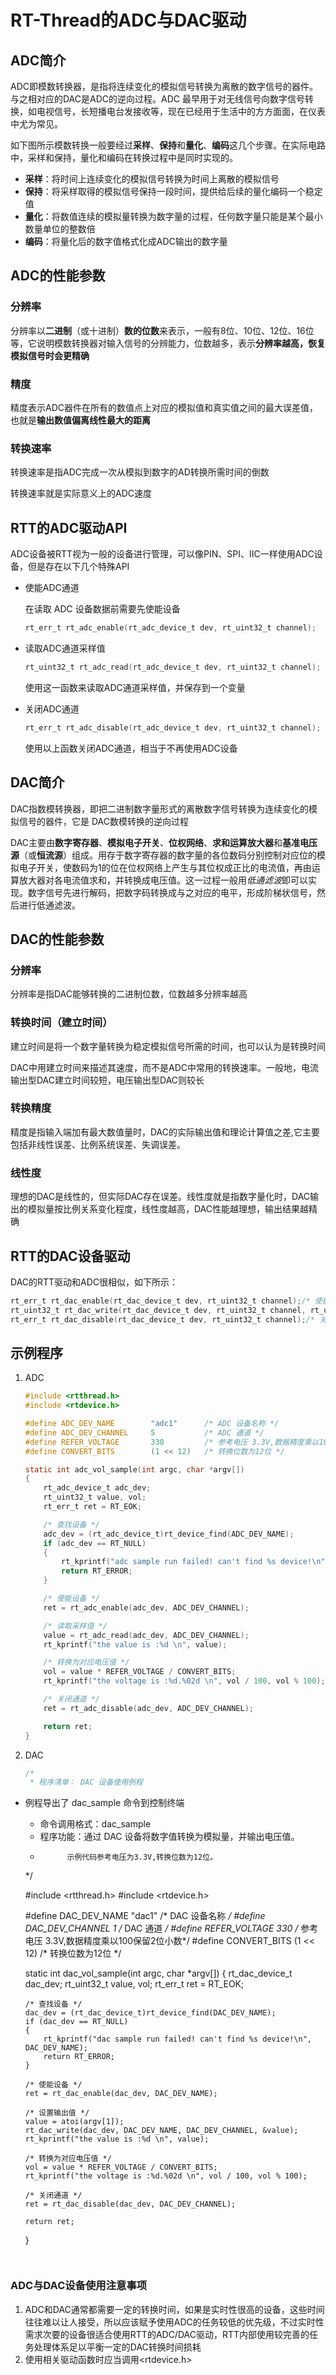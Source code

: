 # RT-Thread的ADC与DAC驱动

## ADC简介

ADC即模数转换器，是指将连续变化的模拟信号转换为离散的数字信号的器件。与之相对应的DAC是ADC的逆向过程。ADC 最早用于对无线信号向数字信号转换，如电视信号，长短播电台发接收等，现在已经用于生活中的方方面面，在仪表中尤为常见。

如下图所示模数转换一般要经过**采样**、**保持**和**量化**、**编码**这几个步骤。在实际电路中，采样和保持，量化和编码在转换过程中是同时实现的。

* **采样**：将时间上连续变化的模拟信号转换为时间上离散的模拟信号
* **保持**：将采样取得的模拟信号保持一段时间，提供给后续的量化编码一个稳定值
* **量化**：将数值连续的模拟量转换为数字量的过程，任何数字量只能是某个最小数量单位的整数倍
* **编码**：将量化后的数字值格式化成ADC输出的数字量

## ADC的性能参数

### 分辨率

分辨率以**二进制**（或十进制）**数的位数**来表示，一般有8位、10位、12位、16位等，它说明模数转换器对输入信号的分辨能力，位数越多，表示**分辨率越高，恢复模拟信号时会更精确**

### 精度

精度表示ADC器件在所有的数值点上对应的模拟值和真实值之间的最大误差值，也就是**输出数值偏离线性最大的距离**

### 转换速率

转换速率是指ADC完成一次从模拟到数字的AD转换所需时间的倒数

转换速率就是实际意义上的ADC速度

## RTT的ADC驱动API

ADC设备被RTT视为一般的设备进行管理，可以像PIN、SPI、IIC一样使用ADC设备，但是存在以下几个特殊API

* 使能ADC通道

  在读取 ADC 设备数据前需要先使能设备

  ```c
  rt_err_t rt_adc_enable(rt_adc_device_t dev, rt_uint32_t channel);
  ```

* 读取ADC通道采样值

  ```c
  rt_uint32_t rt_adc_read(rt_adc_device_t dev, rt_uint32_t channel);
  ```

  使用这一函数来读取ADC通道采样值，并保存到一个变量

* 关闭ADC通道

  ```c
  rt_err_t rt_adc_disable(rt_adc_device_t dev, rt_uint32_t channel);
  ```

  使用以上函数关闭ADC通道，相当于不再使用ADC设备

## DAC简介

DAC指数模转换器，即把二进制数字量形式的离散数字信号转换为连续变化的模拟信号的器件，它是 DAC数模转换的逆向过程

DAC主要由**数字寄存器**、**模拟电子开关**、**位权网络**、**求和运算放大器**和**基准电压源**（或**恒流源**）组成。用存于数字寄存器的数字量的各位数码分别控制对应位的模拟电子开关，使数码为1的位在位权网络上产生与其位权成正比的电流值，再由运算放大器对各电流值求和，并转换成电压值。这一过程一般用*低通滤波*即可以实现。数字信号先进行解码，把数字码转换成与之对应的电平，形成阶梯状信号，然后进行低通滤波。

## DAC的性能参数

### 分辨率

分辨率是指DAC能够转换的二进制位数，位数越多分辨率越高

### 转换时间（建立时间）

建立时间是将一个数字量转换为稳定模拟信号所需的时间，也可以认为是转换时间

DAC中用建立时间来描述其速度，而不是ADC中常用的转换速率。一般地，电流输出型DAC建立时间较短，电压输出型DAC则较长

### 转换精度

精度是指输入端加有最大数值量时，DAC的实际输出值和理论计算值之差,它主要包括非线性误差、比例系统误差、失调误差。

### 线性度

理想的DAC是线性的，但实际DAC存在误差。线性度就是指数字量化时，DAC输出的模拟量按比例关系变化程度，线性度越高，DAC性能越理想，输出结果越精确

## RTT的DAC设备驱动

DAC的RTT驱动和ADC很相似，如下所示：

```c
rt_err_t rt_dac_enable(rt_dac_device_t dev, rt_uint32_t channel);/* 使能DAC设备通道 */
rt_uint32_t rt_dac_write(rt_dac_device_t dev, rt_uint32_t channel, rt_uint32_t value);/* 设置DAC通道输出值 */
rt_err_t rt_dac_disable(rt_dac_device_t dev, rt_uint32_t channel);/* 关闭DAC设备通道 */
```

## 示例程序

1. ADC

   ```c
   #include <rtthread.h>
   #include <rtdevice.h>
   
   #define ADC_DEV_NAME        "adc1"      /* ADC 设备名称 */
   #define ADC_DEV_CHANNEL     5           /* ADC 通道 */
   #define REFER_VOLTAGE       330         /* 参考电压 3.3V,数据精度乘以100保留2位小数*/
   #define CONVERT_BITS        (1 << 12)   /* 转换位数为12位 */
   
   static int adc_vol_sample(int argc, char *argv[])
   {
       rt_adc_device_t adc_dev;
       rt_uint32_t value, vol;
       rt_err_t ret = RT_EOK;
   
       /* 查找设备 */
       adc_dev = (rt_adc_device_t)rt_device_find(ADC_DEV_NAME);
       if (adc_dev == RT_NULL)
       {
           rt_kprintf("adc sample run failed! can't find %s device!\n", ADC_DEV_NAME);
           return RT_ERROR;
       }
   
       /* 使能设备 */
       ret = rt_adc_enable(adc_dev, ADC_DEV_CHANNEL);
   
       /* 读取采样值 */
       value = rt_adc_read(adc_dev, ADC_DEV_CHANNEL);
       rt_kprintf("the value is :%d \n", value);
   
       /* 转换为对应电压值 */
       vol = value * REFER_VOLTAGE / CONVERT_BITS;
       rt_kprintf("the voltage is :%d.%02d \n", vol / 100, vol % 100);
   
       /* 关闭通道 */
       ret = rt_adc_disable(adc_dev, ADC_DEV_CHANNEL);
   
       return ret;
   }
   ```
   
2. DAC

   ```c
   /*
    * 程序清单： DAC 设备使用例程
 * 例程导出了 dac_sample 命令到控制终端
    * 命令调用格式：dac_sample
    * 程序功能：通过 DAC 设备将数字值转换为模拟量，并输出电压值。
    *           示例代码参考电压为3.3V,转换位数为12位。
   */
   
   #include <rtthread.h>
   #include <rtdevice.h>
   
   #define DAC_DEV_NAME        "dac1"  /* DAC 设备名称 */
   #define DAC_DEV_CHANNEL     1       /* DAC 通道 */
   #define REFER_VOLTAGE       330         /* 参考电压 3.3V,数据精度乘以100保留2位小数*/
   #define CONVERT_BITS        (1 << 12)   /* 转换位数为12位 */
   
   static int dac_vol_sample(int argc, char *argv[])
   {
       rt_dac_device_t dac_dev;
       rt_uint32_t value, vol;
       rt_err_t ret = RT_EOK;
   
       /* 查找设备 */
       dac_dev = (rt_dac_device_t)rt_device_find(DAC_DEV_NAME);
       if (dac_dev == RT_NULL)
       {
           rt_kprintf("dac sample run failed! can't find %s device!\n", DAC_DEV_NAME);
           return RT_ERROR;
       }
   
       /* 使能设备 */
       ret = rt_dac_enable(dac_dev, DAC_DEV_NAME);
   
       /* 设置输出值 */
       value = atoi(argv[1]);
       rt_dac_write(dac_dev, DAC_DEV_NAME, DAC_DEV_CHANNEL, &value);
       rt_kprintf("the value is :%d \n", value);
   
       /* 转换为对应电压值 */
       vol = value * REFER_VOLTAGE / CONVERT_BITS;
       rt_kprintf("the voltage is :%d.%02d \n", vol / 100, vol % 100);
   
       /* 关闭通道 */
       ret = rt_dac_disable(dac_dev, DAC_DEV_CHANNEL);
   
       return ret;
   }
   ```
   

### ADC与DAC设备使用注意事项

1. ADC和DAC通常都需要一定的转换时间，如果是实时性很高的设备，这些时间往往难以让人接受，所以应该赋予使用ADC的任务较低的优先级，不过实时性需求次要的设备很适合使用RTT的ADC/DAC驱动，RTT内部使用较完善的任务处理体系足以平衡一定的DAC转换时间损耗
2. 使用相关驱动函数时应当调用<rtdevice.h>